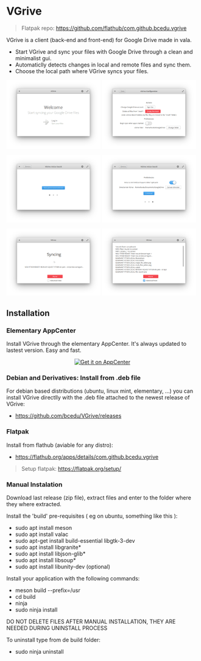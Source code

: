 # VGrive

> Flatpak repo: https://github.com/flathub/com.github.bcedu.vgrive

VGrive is a client (back-end and front-end) for Google Drive made in vala.

<ul>
<li>Start VGrive and sync your files with Google Drive through a clean and minimalist gui.</li>
<li>Automaticlly detects changes in local and remote files and sync them.</li>
<li>Choose the local path where VGrive syncs your files.</li>
</ul>

<p float="left">
  <img src="/data/imgs/init.png" width="49%" />
  <img src="/data/imgs/conf.png" width="49%" />
</p>
<p float="left">
  <img src="/data/imgs/login_1.png" width="49%" />
  <img src="/data/imgs/login_3.png" width="49%" />
</p>
<p float="left">
  <img src="/data/imgs/sync_simple.png" width="49%" />
  <img src="/data/imgs/sync.png" width="49%" />
</p>

## Installation

### Elementary AppCenter

Install VGrive through the elementary AppCenter. It's always updated to lastest version.
Easy and fast.

<p align="center">
  <a href="https://appcenter.elementary.io/com.github.bcedu.vgrive"><img src="https://appcenter.elementary.io/badge.svg" alt="Get it on AppCenter" /></a>
</p>

### Debian and Derivatives: Install from .deb file 

For debian based distributions (ubuntu, linux mint, elementary, ...) you can install VGrive directlly with the .deb file attached to the newest release of VGrive:

- https://github.com/bcedu/VGrive/releases

### Flatpak

Install from flathub (aviable for any distro):

- https://flathub.org/apps/details/com.github.bcedu.vgrive



> Setup flatpak:  https://flatpak.org/setup/ 




### Manual Instalation

Download last release (zip file), extract files and enter to the folder where they where extracted.

Install the 'build' pre-requisites ( eg on ubuntu, something like this ):
- sudo apt install meson
- sudo apt install valac
- sudo apt-get install build-essential libgtk-3-dev
- sudo apt install libgranite*
- sudo apt install libjson-glib*
- sudo apt install libsoup*
- sudo apt install libunity-dev (optional)

Install your application with the following commands:
- meson build --prefix=/usr
- cd build
- ninja
- sudo ninja install

DO NOT DELETE FILES AFTER MANUAL INSTALLATION, THEY ARE NEEDED DURING UNINSTALL PROCESS

To uninstall type from de build folder:
- sudo ninja uninstall

